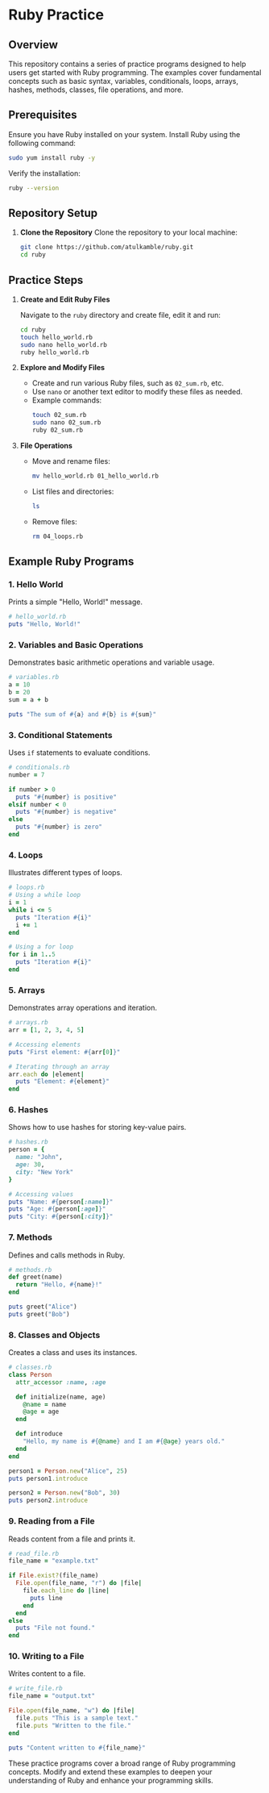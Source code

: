 # Ruby Practice

## Overview
This repository contains a series of practice programs designed to help users get started with Ruby programming. The examples cover fundamental concepts such as basic syntax, variables, conditionals, loops, arrays, hashes, methods, classes, file operations, and more.

## Prerequisites

Ensure you have Ruby installed on your system. Install Ruby using the following command:
```bash
sudo yum install ruby -y
```
Verify the installation:
```bash
ruby --version
```

## Repository Setup

1. **Clone the Repository**
   Clone the repository to your local machine:
   ```bash
   git clone https://github.com/atulkamble/ruby.git
   cd ruby
   ```

## Practice Steps

1. **Create and Edit Ruby Files**

   Navigate to the `ruby` directory and create file, edit it and run:
   ```bash
   cd ruby
   touch hello_world.rb
   sudo nano hello_world.rb
   ruby hello_world.rb
   ```

2. **Explore and Modify Files**
   - Create and run various Ruby files, such as `02_sum.rb`, etc.
   - Use `nano` or another text editor to modify these files as needed.
   - Example commands:
     ```bash
     touch 02_sum.rb
     sudo nano 02_sum.rb
     ruby 02_sum.rb
     ```

3. **File Operations**
   - Move and rename files:
     ```bash
     mv hello_world.rb 01_hello_world.rb
     ```
   - List files and directories:
     ```bash
     ls
     ```
   - Remove files:
     ```bash
     rm 04_loops.rb
     ```

## Example Ruby Programs

### 1. Hello World
Prints a simple "Hello, World!" message.
```ruby
# hello_world.rb
puts "Hello, World!"
```

### 2. Variables and Basic Operations
Demonstrates basic arithmetic operations and variable usage.
```ruby
# variables.rb
a = 10
b = 20
sum = a + b

puts "The sum of #{a} and #{b} is #{sum}"
```

### 3. Conditional Statements
Uses `if` statements to evaluate conditions.
```ruby
# conditionals.rb
number = 7

if number > 0
  puts "#{number} is positive"
elsif number < 0
  puts "#{number} is negative"
else
  puts "#{number} is zero"
end
```

### 4. Loops
Illustrates different types of loops.
```ruby
# loops.rb
# Using a while loop
i = 1
while i <= 5
  puts "Iteration #{i}"
  i += 1
end

# Using a for loop
for i in 1..5
  puts "Iteration #{i}"
end
```

### 5. Arrays
Demonstrates array operations and iteration.
```ruby
# arrays.rb
arr = [1, 2, 3, 4, 5]

# Accessing elements
puts "First element: #{arr[0]}"

# Iterating through an array
arr.each do |element|
  puts "Element: #{element}"
end
```

### 6. Hashes
Shows how to use hashes for storing key-value pairs.
```ruby
# hashes.rb
person = {
  name: "John",
  age: 30,
  city: "New York"
}

# Accessing values
puts "Name: #{person[:name]}"
puts "Age: #{person[:age]}"
puts "City: #{person[:city]}"
```

### 7. Methods
Defines and calls methods in Ruby.
```ruby
# methods.rb
def greet(name)
  return "Hello, #{name}!"
end

puts greet("Alice")
puts greet("Bob")
```

### 8. Classes and Objects
Creates a class and uses its instances.
```ruby
# classes.rb
class Person
  attr_accessor :name, :age

  def initialize(name, age)
    @name = name
    @age = age
  end

  def introduce
    "Hello, my name is #{@name} and I am #{@age} years old."
  end
end

person1 = Person.new("Alice", 25)
puts person1.introduce

person2 = Person.new("Bob", 30)
puts person2.introduce
```

### 9. Reading from a File
Reads content from a file and prints it.
```ruby
# read_file.rb
file_name = "example.txt"

if File.exist?(file_name)
  File.open(file_name, "r") do |file|
    file.each_line do |line|
      puts line
    end
  end
else
  puts "File not found."
end
```

### 10. Writing to a File
Writes content to a file.
```ruby
# write_file.rb
file_name = "output.txt"

File.open(file_name, "w") do |file|
  file.puts "This is a sample text."
  file.puts "Written to the file."
end

puts "Content written to #{file_name}"
```

These practice programs cover a broad range of Ruby programming concepts. Modify and extend these examples to deepen your understanding of Ruby and enhance your programming skills.
